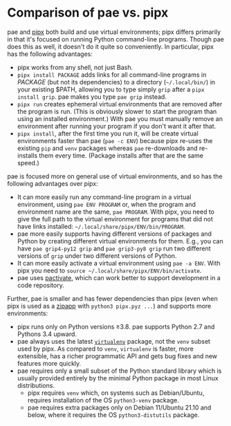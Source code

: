 Comparison of pae vs. pipx
==========================

pae and [pipx] both build and use virtual environments; pipx differs
primarily in that it's focused on running Python command-line programs.
Though pae does this as well, it doesn't do it quite so conveniently. In
particular, pipx has the following advantages:

- pipx works from any shell, not just Bash.
- `pipx install PACKAGE` adds links for all command-line programs in
  _PACKAGE_ (but not its dependencies) to a directory (`~/.local/bin/`) in
  your existing $PATH, allowing you to type simply `grip` after a `pipx
  install grip`. pae makes you type `pae grip` instead.
- `pipx run` creates ephemeral virtual environments that are removed after
  the program is run. (This is obviously slower to start the program than
  using an installed environment.) With pae you must manually remove an
  environment after running your program if you don't want it after that.
- `pipx install`, after the first time you run it, will be create virtual
  environments faster than pae (`pae -c ENV`) because pipx re-uses the
  existing `pip` and `venv` packages whereas `pae` re-downloads and
  re-installs them every time. (Package installs after that are the same
  speed.)

pae is focused more on general use of virtual environments, and so has the
following advantages over pipx:

- It can more easily run any command-line program in a virtual environment,
  using `pae ENV PROGRAM` or, when the program and environment name are the
  same, `pae PROGRAM`. With pipx, you need to give the full path to the
  virtual environment for programs that did not have links installed:
  `~/.local/share/pipx/ENV/bin/PROGRAM`.
- pae more easily supports having different versions of packages and Python
  by creating different virtual environments for them. E.g., you can have
  `pae grip4-py12 grip` and `pae grip3-py8 grip` run two different versions
  of `grip` under two different versions of Python.
- It can more easily activate a virtual environment using `pae -a ENV`.
  With pipx you need to `source ~/.local/share/pipx/ENV/bin/activate`.
- pae uses [pactivate], which can work better to support development in a
  code repository.

Further, pae is smaller and has fewer dependencies than pipx (even when
pipx is used as a [zipapp] with `python3 pipx.pyz ...`) and supports more
environments:

- pipx runs only on Python versions ≥3.8. pae supports Python 2.7 and
  Pythons 3.4 upward.
- pae always uses the latest [`virtualenv`] package, not the `venv` subset
  used by pipx. As compared to `venv`, `virtualenv` is faster, more
  extensible, has a richer programmatic API and gets bug fixes and new
  features more quickly.
- pae requires only a small subset of the Python standard library which is
  usually provided entirely by the minimal Python package in most Linux
  distributions.
  - pipx requires `venv` which, on systems such as Debian/Ubuntu, requires
    installation of the OS `python3-venv` package.
  - pae requires extra packages only on Debian 11/Ubuntu 21.10 and below,
    where it requires the OS `python3-distutils` package.



<!-------------------------------------------------------------------->
[`virtualenv`]: https://virtualenv.pypa.io/en/latest/
[pactivate]: https://github.com/cynic-net/pactivate
[pipx]: https://pipx.pypa.io/
[zipapp]: https://pipx.pypa.io/stable/installation/#using-pipx-without-installing-via-zipapp
